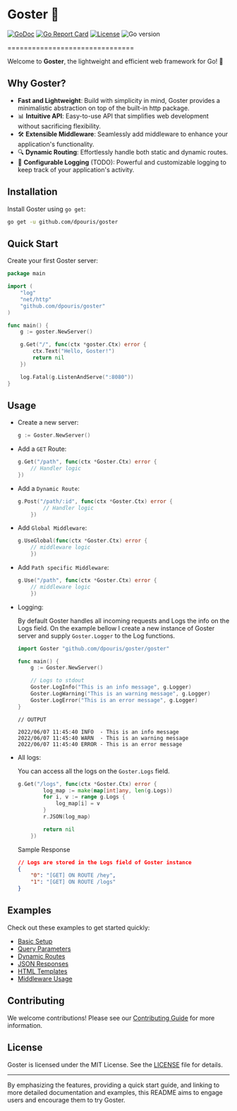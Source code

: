 # Goster 🚀
[![GoDoc](https://godoc.org/github.com/gomarkdown/markdown?status.svg)](https://pkg.go.dev/github.com/dpouris/goster)
[![Go Report Card](https://goreportcard.com/badge/github.com/dpouris/goster)](https://goreportcard.com/report/github.com/dpouris/goster)
[![License](https://img.shields.io/github/license/dpouris/goster)](https://github.com/dpouris/goster/blob/master/LICENSE)
![Go version](https://img.shields.io/github/go-mod/go-version/dpouris/goster)

===============================

Welcome to **Goster**, the lightweight and efficient web framework for Go! 🌟

## Why Goster?

- **Fast and Lightweight**: Build with simplicity in mind, Goster provides a minimalistic abstraction on top of the built-in http package.
- 📊 **Intuitive API**: Easy-to-use API that simplifies web development without sacrificing flexibility.
- 🛠 **Extensible Middleware**: Seamlessly add middleware to enhance your application's functionality.
- 🔍 **Dynamic Routing**: Effortlessly handle both static and dynamic routes.
- 🧪 **Configurable Logging** (TODO): Powerful and customizable logging to keep track of your application's activity.

## Installation

Install Goster using `go get`:

```sh
go get -u github.com/dpouris/goster
```

## Quick Start

Create your first Goster server:

```go
package main

import (
    "log"
    "net/http"
    "github.com/dpouris/goster"
)

func main() {
    g := goster.NewServer()

    g.Get("/", func(ctx *goster.Ctx) error {
        ctx.Text("Hello, Goster!")
        return nil
    })

    log.Fatal(g.ListenAndServe(":8080"))
}
```

## **Usage**

- Create a new server:
	```go
	g := Goster.NewServer()
	```

- Add a `GET` Route:
	```go
	g.Get("/path", func(ctx *Goster.Ctx) error {
		// Handler logic
	})
	```

- Add a `Dynamic Route`:
	```go
	g.Post("/path/:id", func(ctx *Goster.Ctx) error {
			// Handler logic
		})
	```

- Add `Global Middleware`:
	```go
	g.UseGlobal(func(ctx *Goster.Ctx) error {
		// middleware logic
		})
	```

- Add `Path specific Middleware`:
	```go
	g.Use("/path", func(ctx *Goster.Ctx) error {
		// middleware logic
		})
	```

- Logging:

	By default Goster handles all incoming requests and Logs the info on the Logs field. On the example bellow I create a new instance of Goster server and supply `Goster.Logger` to the Log functions.
	```go
	import Goster "github.com/dpouris/goster/goster"

	func main() {
		g := Goster.NewServer()

		// Logs to stdout
		Goster.LogInfo("This is an info message", g.Logger)
		Goster.LogWarning("This is an warning message", g.Logger)
		Goster.LogError("This is an error message", g.Logger)
	}
	```
	```shell
	// OUTPUT

	2022/06/07 11:45:40 INFO  - This is an info message
	2022/06/07 11:45:40 WARN  - This is an warning message
	2022/06/07 11:45:40 ERROR - This is an error message
	```

- All logs:

	You can access all the logs on the `Goster.Logs` field.

	```go
	g.Get("/logs", func(ctx *Goster.Ctx) error {
			log_map := make(map[int]any, len(g.Logs))
			for i, v := range g.Logs {
				log_map[i] = v
			}
			r.JSON(log_map)

			return nil
		})
	```

	Sample Response

	```json
	// Logs are stored in the Logs field of Goster instance
	{
		"0": "[GET] ON ROUTE /hey",
		"1": "[GET] ON ROUTE /logs"
	}
	```

## Examples

Check out these examples to get started quickly:

- [Basic Setup](examples/basic/example_basic.go)
- [Query Parameters](examples/query_params/example_query_params.go)
- [Dynamic Routes](examples/dynamic_routes/example_dynamic_route.go)
- [JSON Responses](examples/json_response/example_json_response.go)
- [HTML Templates](examples/html_template/example_html_template.go)
- [Middleware Usage](examples/middleware/example_middleware.go)

## Contributing

We welcome contributions! Please see our [Contributing Guide](CONTRIBUTING.md) for more information.

## License

Goster is licensed under the MIT License. See the [LICENSE](LICENSE) file for details.

---

By emphasizing the features, providing a quick start guide, and linking to more detailed documentation and examples, this README aims to engage users and encourage them to try Goster.